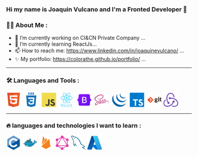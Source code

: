 ### Hi my name is Joaquin Vulcano and I'm a Fronted Developer 👋

### :woman_technologist: About Me :


- 🔭 I’m currently working on CI&CN Private Company ... 
- 🌱 I’m currently learning ReactJs...
- 📫 How to reach me: https://www.linkedin.com/in/joaquinevulcano/ ...
- ✨ My portfolio: https://colorathe.github.io/portfolio/ ...

---
### :hammer_and_wrench: Languages and Tools :
<div>
  <img src="https://github.com/devicons/devicon/blob/master/icons/html5/html5-original.svg" title="HTML5" alt="HTML" width="40" height="40"/>&nbsp;
  <img src="https://github.com/devicons/devicon/blob/master/icons/css3/css3-plain-wordmark.svg"  title="CSS3" alt="CSS" width="40" height="40"/>&nbsp;
  <img src="https://github.com/devicons/devicon/blob/master/icons/javascript/javascript-original.svg" title="JavaScript" alt="JavaScript" width="40"    height="40"/>&nbsp;
  <img src="https://github.com/devicons/devicon/blob/master/icons/react/react-original-wordmark.svg" title="React" alt="React" width="40" height="40"/>&nbsp;
  <img src="https://github.com/devicons/devicon/blob/master/icons/bootstrap/bootstrap-original.svg" title="Bootstrap" alt"Bootstrap" width="40"/>&nbsp;
  <img src="https://github.com/devicons/devicon/blob/master/icons/sass/sass-original.svg" title="Sass" alt"Sass" width="40"/>&nbsp;
  <img src="https://github.com/devicons/devicon/blob/master/icons/jquery/jquery-original.svg" title="Jquery" alt"Jquery" width="40"/>&nbsp;
   <img src="https://github.com/devicons/devicon/blob/master/icons/typescript/typescript-original.svg" title="Typescript" alt"Typescript" width="40"/>&nbsp;
  <img src="https://github.com/devicons/devicon/blob/master/icons/git/git-original-wordmark.svg" title="Git" **alt="Git" width="40" height="40"/>
  <img src="https://github.com/devicons/devicon/blob/master/icons/redux/redux-original.svg" title="Redux" alt="Redux " width="40" height="40"/>&nbsp;
</div>

---
### :fire: languages and technologies I want to learn :
<div>
  <img src="https://github.com/devicons/devicon/blob/master/icons/c/c-original.svg" title="C" alt="C" width="40"/>
  <img src="https://github.com/devicons/devicon/blob/master/icons/docker/docker-original.svg" title="Docker" alt="Docker" width="40"/>
  <img src="https://github.com/devicons/devicon/blob/master/icons/firebase/firebase-plain.svg" title="Firebase" alt="Firebase" width="40"/>
  <img src="https://github.com/devicons/devicon/blob/master/icons/graphql/graphql-plain.svg" title="Graphql" alt="Graphql" width="40"/>
  <img src="https://github.com/devicons/devicon/blob/master/icons/mysql/mysql-original.svg" title="Mysql" alt="Mysql" width="40"/>
  <img src="https://github.com/devicons/devicon/blob/master/icons/azure/azure-original.svg" title="Azure" alt="Azure" width="40"/>
</div>
